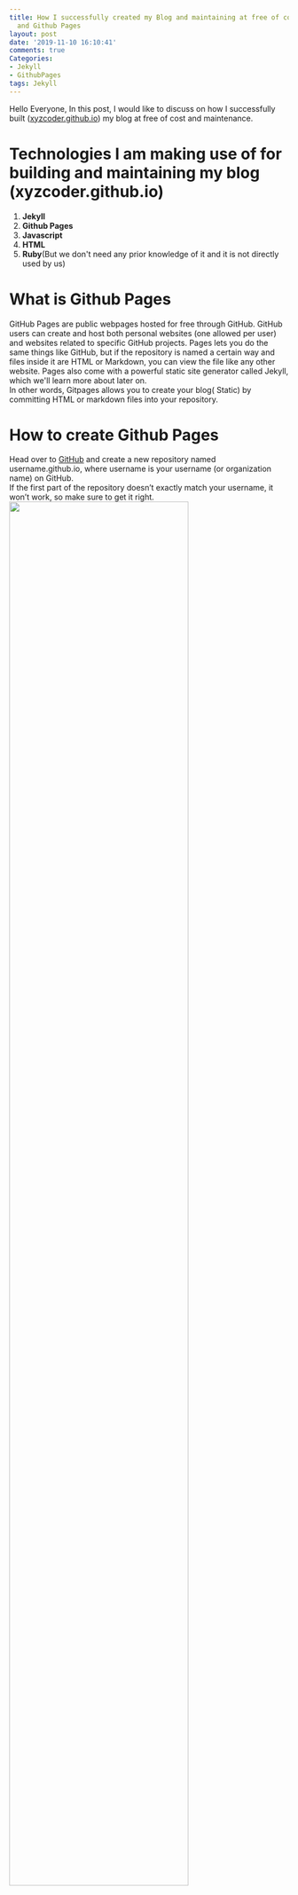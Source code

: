 ```yaml
---
title: How I successfully created my Blog and maintaining at free of cost using Jekyll
  and Github Pages
layout: post
date: '2019-11-10 16:10:41'
comments: true
Categories:
- Jekyll
- GithubPages
tags: Jekyll
---
```


Hello Everyone,
In this post, I would like to discuss on how I successfully built ([xyzcoder.github.io](http://xyzcoder.github.io)) my blog at free of cost and maintenance.
<br>

# Technologies I am making use of for building and maintaining my blog (xyzcoder.github.io)
1. **Jekyll**
2. **Github Pages**
3. **Javascript**
4. **HTML**
5. **Ruby**(But we don't need any prior knowledge of it and it is not directly used by us)

# What is Github Pages
GitHub Pages are public webpages hosted for free through GitHub. GitHub users can create and host both personal websites (one allowed per user) and websites related to specific GitHub projects. Pages lets you do the same things like GitHub, but if the repository is named a certain way and files inside it are HTML or Markdown, you can view the file like any other website. Pages also come with a powerful static site generator called Jekyll, which we'll learn more about later on.
<br>
In other words, Gitpages allows you to create your blog( Static) by committing HTML or markdown files into your repository.

# How to create Github Pages
Head over to [GitHub](http://github.com) and create a new repository named username.github.io, where username is your username (or organization name) on GitHub.
<br>
If the first part of the repository doesn’t exactly match your username, it won’t work, so make sure to get it right.
<br>
<img src="{{ site.baseurl }}/02-name-repo.png"  alt="" style="width: 80%;height: 80%;"/>

<br>
Now commit index.html page into the GitHub repository and try to browse "username.github.io". Now you should see the content of the HTML page.

# So How does Static Site Generators come to our rescue
So in the above step, we saw how to host our HTML page in Github pages. If it is a simple application we can directly upload our HTML pages and maintain them. But what if I want to build a blog or static site with 100's of pages. Is it as simple as the above approach? A big NO. And a few reasons are...
<br>
1. If I want to add a new URL to my menu items and if it is a small application, I can go to each page and then modify my application to add that menu item's url. But If my application has 100's of pages then I cannot go to every page and modify them
2. I want to have a theme for my blog with some static header and footer. As this is a static HTML page blog, I need to repeat the same code for the header and footer in all the pages. And It will be difficult to modify/add the content on every page.
3. The same is the case with including javascript or CSS pages/links common to the entire application.
4. Reusability-- let's say I have a small snippet of HTML code which needs to be included in all pages. For example, I need to include an HTML form on all pages. So even in this case, I need to duplicate all my code.
5. No database. Unlike WordPress and other content management systems (CMS), Static site generators don’t have a database. All posts and pages are converted to static HTML before publication. This is great for loading speed because no database calls are made when a page is loaded.

# What is Jekyll:
Jekyll is a parsing engine bundled as a ruby gem used to build static websites from dynamic components such as templates, partials, liquid code, markdown, etc. Jekyll is known as "a simple, blog-aware, static site generator". Just like some NuGet(In .Net), Maven(in Java), NPM(In node.js, Javascript) Jekyll is a package developed in Ruby.

# Why Jekyll:
So once I decided to go with Static web pages for my blog, I want to go with Jekyll because it is supported by Github pages and also a few advantages which I found

<br>
For every problem discussed in "So How does Static Site Generators come to our rescue" section can be handled easily with these static site generators like Jekyll.
<br>

1. Ability to write content in markdown.
2. It is not required to have a separate database and hence I can go with hosting providers like GithubPages, Firebase and few more
3. I can run the software just in my machine for preview and I don't need any internet.
4. I can make use of text editor on my local machine for writing blog posts and publish the generated content to Github pages
5. I can use various themes available in the market and modify them as per my requirement
6. I can break down my code into templates and also I can have layouts that can be used in different pages conditionally.




<br>
<br>
Thanks,<br>
Pavan Kumar Aryasomayajulu

<br><br><br>
{% if page.comments %}
<div id="disqus_thread"></div>
<script>

/**
*  RECOMMENDED CONFIGURATION VARIABLES: EDIT AND UNCOMMENT THE SECTION BELOW TO INSERT DYNAMIC VALUES FROM YOUR PLATFORM OR CMS.
*  LEARN WHY DEFINING THESE VARIABLES IS IMPORTANT: https://disqus.com/admin/universalcode/#configuration-variables*/

var disqus_config = function () {
this.page.identifier = 11102019318; // Replace PAGE_IDENTIFIER with your page's unique identifier variable
};

(function() { // DON'T EDIT BELOW THIS LINE
var d = document, s = d.createElement('script');
s.src = 'https://xyzcoder1.disqus.com/embed.js';
s.setAttribute('data-timestamp', +new Date());
(d.head || d.body).appendChild(s);
})();
</script>
<noscript>Please enable JavaScript to view the <a href="https://disqus.com/?ref_noscript">comments powered by Disqus.</a></noscript>
{% endif %}
